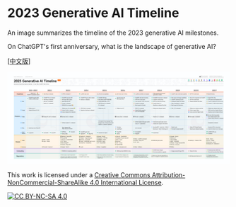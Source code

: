 # 2023 Generative AI Timeline 
An image summarizes the timeline of the 2023 generative AI milestones.

On ChatGPT's first anniversary, what is the landscape of generative AI?

[[中文版](https://github.com/kidult00/GenAI2023Map/blob/main/zh_version.md)]

![GenAI-2023Map-en](images/GenAI-2023map-en.jpg)



This work is licensed under a [Creative Commons Attribution-NonCommercial-ShareAlike 4.0 International License](http://creativecommons.org/licenses/by-nc-sa/4.0/).

[![CC BY-NC-SA 4.0](https://camo.githubusercontent.com/7af524e82af24d98f89dde7c9c9a3849af52e420a66da140b7c7ae92bf7512d5/68747470733a2f2f6c6963656e7365627574746f6e732e6e65742f6c2f62792d6e632d73612f342e302f38387833312e706e67)](http://creativecommons.org/licenses/by-nc-sa/4.0/)
